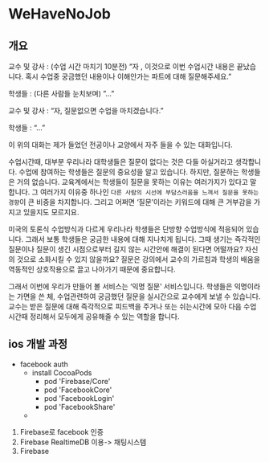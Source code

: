# WeHaveNoJob

## 개요
교수 및 강사 : (수업 시간 마치기 10분전) “자 , 이것으로 이번 수업시간 내용은 끝났습니다. 혹시 수업중 궁금했던 내용이나 이해안가는 파트에 대해 질문해주세요.”

학생들 : (다른 사람들 눈치보며) ”…”

교수 및 강사 : “자, 질문없으면 수업을 마치겠습니다.”

학생들 : “…”

이 위의 대화는 제가 들었던 전공이나 교양에서 자주 들을 수 있는 대화입니다.

수업시간때, 대부분 우리나라 대학생들은 질문이 없다는 것은 다들 아실거라고 생각합니다. 수업에 참여하는 학생들은 질문의 중요성을 알고 있습니다. 하지만, 질문하는 학생들은 거의 없습니다. 교육계에서는 학생들이 질문을 못하는 이유는 여러가지가 있다고 말합니다. 그 여러가지 이유중 하나인 `다른 사람의 시선에 부담스러움을 느껴서 질문을 못하는 경향`이 큰 비중을 차지합니다.  그리고 어쩌면 ‘질문’이라는 키워드에 대해 큰 거부감을 가지고 있을지도 모르지요.

미국의 토론식 수업방식과 다르게 우리나라 학생들은 단방향 수업방식에 적응되어 있습니다. 그래서 보통 학생들은 궁금한 내용에 대해 지나치게 됩니다. 그때 생기는 즉각적인 질문이나 질문이 생긴 시점으로부터 길지 않는 시간안에 해결이 된다면 어떨까요? 자신의 것으로 소화시킬 수 있지 않을까요? 질문은 강의에서 교수의 가르침과 학생의 배움을 역동적인 상호작용으로 끌고 나아가기 때문에 중요합니다.

그래서 이번에 우리가 만들어 볼 서비스는 ‘익명 질문’ 서비스입니다. 학생들은 익명이라는 가면을 쓴 체, 수업관련하여 궁금했던 질문을 실시간으로 교수에게 보낼 수 있습니다. 교수는 받은 질문에 대해 즉각적으로 피드백을 주거나 또는 쉬는시간에 모아 다음 수업시간때 정리해서 모두에게 공유해줄 수 있는 역할을 합니다.

## ios 개발 과정
- facebook auth
  - install CocoaPods
    - pod 'Firebase/Core'
    - pod 'FacebookCore'
    - pod 'FacebookLogin'
    - pod 'FacebookShare'
  - 

1. Firebase로 facebook 인증
2. Firebase RealtimeDB 이용-> 채팅시스템
3. Firebase
